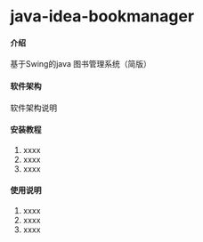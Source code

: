 # java-idea-bookmanager

#### 介绍
基于Swing的java 图书管理系统（简版）

#### 软件架构
软件架构说明


#### 安装教程

1.  xxxx
2.  xxxx
3.  xxxx

#### 使用说明

1.  xxxx
2.  xxxx
3.  xxxx

